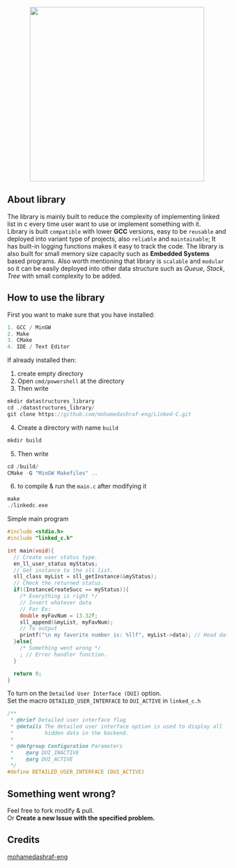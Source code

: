 <p align="center">
  <img width="400" height="400" src="https://j.top4top.io/p_2562ucj861.png">
</p>

## About library  
The library is mainly built to reduce the complexity of implementing linked list in c every time user want to use or implement something with it.  
Library is built `compatible` with lower **GCC** versions, easy to be `reusable` and deployed into variant type of projects, also `reliable` and `maintainable`; It has built-in logging functions makes it easy to track the code. The library is also built for small memory size capacity such as **Embedded Systems** based programs. Also worth mentioning that library is `scalable` and `modular` so it can be easily deployed into other data structure such as *Queue*, *Stack*, *Tree* with small complexity to be added.

## How to use the library
First you want to make sure that you have installed:  
```c
1. GCC / MinGW
2. Make
3. CMake
4. IDE / Text Editor
```
If already installed then:  
1. create empty directory
2. Open `cmd/powershell` at the directory
3. Then write
```c
mkdir datastructures_library
cd ./datastructures_library/
git clone https://github.com/mohamedashraf-eng/Linked-C.git
```
4. Create a directory with name `build`
```c
mkdir build
```
5. Then write
```c
cd /build/
CMake -G "MinGW Makefiles" .. 
```
6. to compile & run the `main.c` after modifying it
```c
make
./linkedc.exe
```
Simple main program  
```c
#include <stdio.h>
#include "linked_c.h"

int main(void){
  // Create user status type.
  en_ll_user_status myStatus;
  // Get instance to the sll list.
  sll_class myList = sll_getInstance(&myStatus);
  // Check the returned status.
  if((InstanceCreateSucc == myStatus)){
    /* Everything is right */
    // Insert whatever data 
    // For Ex:
    double myFavNum = 13.32f;
    sll_append(&myList, myFavNum);
    // To output
    printf("\n my favorite number is: %llf", myList->data); // Head data.
  }else{
    /* Something went wrong */
    ; // Error handler function.
  } 

  return 0;
}
```
To turn on the `Detailed User Interface (DUI)` option.  
Set the macro `DETAILED_USER_INTERFACE` to `DUI_ACTIVE` in `linked_c.h`
```c
/**
 * @brief Detailed user interface flag
 * @details The detailed user interface option is used to display all
 *          hidden data in the backend.
 *
 * @defgroup Configuration Parameters
 *    @arg DUI_INACTIVE
 *    @arg DUI_ACTIVE
 */
#define DETAILED_USER_INTERFACE (DUI_ACTIVE)
```

## Something went wrong?
Feel free to fork modify & pull.  
Or **Create a new Issue with the specified problem.**  

## Credits
[mohamedashraf-eng](https://github.com/mohamedashraf-eng)